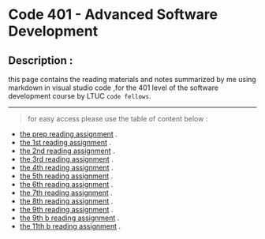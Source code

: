 # Code 401 - Advanced Software Development
## Description :
this page contains the reading materials and notes summarized by me using markdown in visual studio code ,for the 401 level of the software development course by LTUC `code fellows`.

***
> for easy access please use the table of content below :
* [the prep reading assignment](https://tamaraalbilleh.github.io/reading-notes/Code401Reading-Notes/getready) .
* [the 1st reading assignment](https://tamaraalbilleh.github.io/reading-notes/Code401Reading-Notes/class-01) .
* [the 2nd reading assignment](https://tamaraalbilleh.github.io/reading-notes/Code401Reading-Notes/class-02) .
* [the 3rd reading assignment](https://tamaraalbilleh.github.io/reading-notes/Code401Reading-Notes/class-03) .
* [the 4th reading assignment](https://tamaraalbilleh.github.io/reading-notes/Code401Reading-Notes/class-04) .
* [the 5th reading assignment](https://tamaraalbilleh.github.io/reading-notes/Code401Reading-Notes/class-05) .
* [the 6th reading assignment](https://tamaraalbilleh.github.io/reading-notes/Code401Reading-Notes/class-06) .
* [the 7th reading assignment](https://tamaraalbilleh.github.io/reading-notes/Code401Reading-Notes/class-07) .
* [the 8th reading assignment](https://tamaraalbilleh.github.io/reading-notes/Code401Reading-Notes/class-08) .
* [the 9th reading assignment](https://tamaraalbilleh.github.io/reading-notes/Code401Reading-Notes/class-09) .
* [the 9th b reading assignment](https://tamaraalbilleh.github.io/reading-notes/Code401Reading-Notes/class-09b) .
* [the 11th b reading assignment](https://tamaraalbilleh.github.io/reading-notes/Code401Reading-Notes/class-011) .